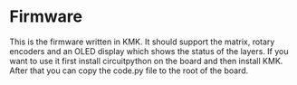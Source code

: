 # Firmware

This is the firmware written in KMK. It should support the matrix, rotary encoders and an OLED display which shows the status of the layers.
If you want to use it first install circuitpython on the board and then install KMK. After that you can copy the code.py file to the root of the board.
